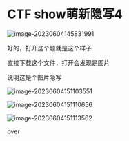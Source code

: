 # CTF show萌新隐写4



![image-20230604145831991](C:\Users\hp\AppData\Roaming\Typora\typora-user-images\image-20230604145831991.png)

好的，打开这个题就是这个样子

直接下载这个文件，打开会发现是图片

说明这是个图片隐写

![image-20230604151103551](C:\Users\hp\AppData\Roaming\Typora\typora-user-images\image-20230604151103551.png)

![image-20230604151110656](C:\Users\hp\AppData\Roaming\Typora\typora-user-images\image-20230604151110656.png)

![image-20230604151113562](C:\Users\hp\AppData\Roaming\Typora\typora-user-images\image-20230604151113562.png)

over

